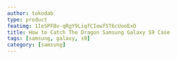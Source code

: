 ```yaml
---
author: tokodab
type: product
featimg: 1IeSPFBv-qRgY9LiqfCIowf5T6cUooExO
title: How to Catch The Dragon Samsung Galaxy S9 Case
tags: [samsung, galaxy, s9]
category: [samsung]
---
```

